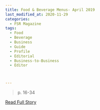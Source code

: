 ```yaml
---
title: Food & Beverage Menus- April 2019
last_modified_at: 2020-11-29
categories:
  - FSR Magazine
tags:
  - Food
  - Beverage
  - Business
  - Guide
  - Profile
  - Editorial 
  - Business-to-Business
  - Editor



---
```


> p. 16-34

<a href="http://www.omagdigital.com/publication/?i=575413&ver=html5&p=18" target="_blank">Read Full Story</a>
